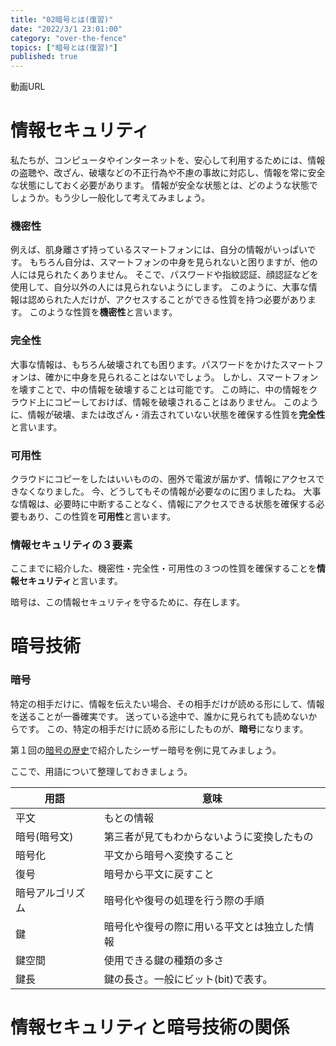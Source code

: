 ```yaml
---
title: "02暗号とは(復習)"
date: "2022/3/1 23:01:00"
category: "over-the-fence"
topics: ["暗号とは(復習)"]
published: true
---
```


動画URL

# 情報セキュリティ

私たちが、コンピュータやインターネットを、安心して利用するためには、情報の盗聴や、改ざん、破壊などの不正行為や不慮の事故に対応し、情報を常に安全な状態にしておく必要があります。
情報が安全な状態とは、どのような状態でしょうか。もう少し一般化して考えてみましょう。

### 機密性
例えば、肌身離さず持っているスマートフォンには、自分の情報がいっぱいです。
もちろん自分は、スマートフォンの中身を見られないと困りますが、他の人には見られたくありません。
そこで、パスワードや指紋認証、顔認証などを使用して、自分以外の人には見られないようにします。
このように、大事な情報は認められた人だけが、アクセスすることができる性質を持つ必要があります。
このような性質を**機密性**と言います。

### 完全性
大事な情報は、もちろん破壊されても困ります。パスワードをかけたスマートフォンは、確かに中身を見られることはないでしょう。
しかし、スマートフォンを壊すことで、中の情報を破壊することは可能です。
この時に、中の情報をクラウド上にコピーしておけば、情報を破壊されることはありません。
このように、情報が破壊、または改ざん・消去されていない状態を確保する性質を**完全性**と言います。

### 可用性
クラウドにコピーをしたはいいものの、圏外で電波が届かず、情報にアクセスできなくなりました。
今、どうしてもその情報が必要なのに困りましたね。
大事な情報は、必要時に中断することなく、情報にアクセスできる状態を確保する必要もあり、この性質を**可用性**と言います。

### 情報セキュリティの３要素
ここまでに紹介した、機密性・完全性・可用性の３つの性質を確保することを**情報セキュリティ**と言います。

暗号は、この情報セキュリティを守るために、存在します。

# 暗号技術

### 暗号
特定の相手だけに、情報を伝えたい場合、その相手だけが読める形にして、情報を送ることが一番確実です。
送っている途中で、誰かに見られても読めないからです。
この、特定の相手だけに読める形にしたものが、**暗号**になります。

第１回の[暗号の歴史](/over-the-fence/cryptography/01historyOfCrypto/)で紹介したシーザー暗号を例に見てみましょう。


ここで、用語について整理しておきましょう。

|用語|意味|
|----|----|
|平文|もとの情報|
|暗号(暗号文)|第三者が見てもわからないように変換したもの|
|暗号化|平文から暗号へ変換すること|
|復号|暗号から平文に戻すこと|
|暗号アルゴリズム|暗号化や復号の処理を行う際の手順|
|鍵|暗号化や復号の際に用いる平文とは独立した情報|
|鍵空間|使用できる鍵の種類の多さ|
|鍵長|鍵の長さ。一般にビット(bit)で表す。|

# 情報セキュリティと暗号技術の関係